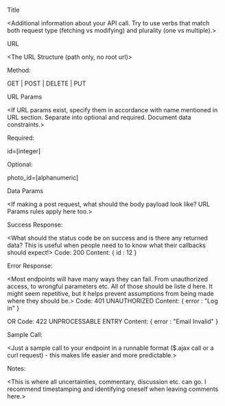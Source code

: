 Title

<Additional information about your API call. Try to use verbs that match both request type (fetching vs modifying) and plurality (one vs multiple).>

URL

<The URL Structure (path only, no root url)>

Method:

<The request type>

GET | POST | DELETE | PUT

URL Params

<If URL params exist, specify them in accordance with name mentioned in URL section. Separate into optional and required. Document data constraints.>

Required:

id=[integer]

Optional:

photo_id=[alphanumeric]

Data Params

<If making a post request, what should the body payload look like? URL Params rules apply here too.>

Success Response:

<What should the status code be on success and is there any returned data? This is useful when people need to to know what their callbacks should expect!>
    Code: 200
    Content: { id : 12 }

Error Response:

<Most endpoints will have many ways they can fail. From unauthorized access, to wrongful parameters etc. All of those should be liste d here. It might seem repetitive, but it helps prevent assumptions from being made where they should be.>
    Code: 401 UNAUTHORIZED
    Content: { error : "Log in" }

OR
    Code: 422 UNPROCESSABLE ENTRY
    Content: { error : "Email Invalid" }

Sample Call:

<Just a sample call to your endpoint in a runnable format ($.ajax call or a curl request) - this makes life easier and more predictable.>

Notes:

<This is where all uncertainties, commentary, discussion etc. can go. I recommend timestamping and identifying oneself when leaving comments here.>
